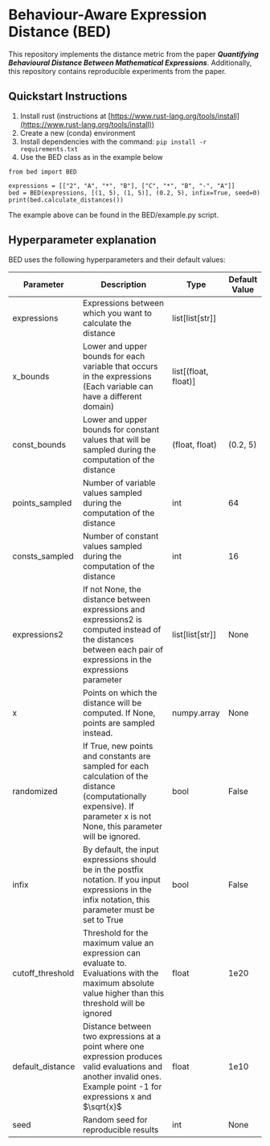 # Behaviour-Aware Expression Distance (BED) 

This repository implements the distance metric from the paper **_Quantifying Behavioural Distance Between Mathematical Expressions_**.
Additionally, this repository contains reproducible experiments from the paper.


## Quickstart Instructions
1. Install rust (instructions at [https://www.rust-lang.org/tools/install](https://www.rust-lang.org/tools/install))
2. Create a new (conda) environment
3. Install dependencies with the command: `pip install -r requirements.txt`
4. Use the BED class as in the example below

```
from bed import BED

expressions = [["2", "A", "*", "B"], ["C", "*", "B", "-", "A"]]
bed = BED(expressions, [(1, 5), (1, 5)], (0.2, 5), infix=True, seed=0)
print(bed.calculate_distances())
```
The example above can be found in the BED/example.py script.


## Hyperparameter explanation

BED uses the following hyperparameters and their default values:

| Parameter        | Description                                                                                                                                                                 | Type                 | Default Value |
|------------------|-----------------------------------------------------------------------------------------------------------------------------------------------------------------------------|----------------------|---------------|
| expressions      | Expressions between which you want to calculate the distance                                                                                                                | list[list[str]]      |               |
| x_bounds         | Lower and upper bounds for each variable that occurs in the expressions (Each variable can have a different domain)                                                         | list[(float, float)] |               |
| const_bounds     | Lower and upper bounds for constant values that will be sampled during the computation of the distance                                                                      | (float, float)       | (0.2, 5)      |
| points_sampled   | Number of variable values sampled during the computation of the distance                                                                                                    | int                  | 64            |
| consts_sampled   | Number of constant values sampled during the computation of the distance                                                                                                    | int                  | 16            |
| expressions2     | If not None, the distance between expressions and expressions2 is computed instead of the distances between each pair of expressions in the expressions parameter           | list[list[str]]      | None          |
| x                | Points on which the distance will be computed. If None, points are sampled instead.                                                                                         | numpy.array          | None          |
| randomized       | If True, new points and constants are sampled for each calculation of the distance (computationally expensive). If parameter x is not None, this parameter will be ignored. | bool                 | False         |
| infix            | By default, the input expressions should be in the postfix notation. If you input expressions in the infix notation, this parameter must be set to True                     | bool                 | False         |
| cutoff_threshold | Threshold for the maximum value an expression can evaluate to. Evaluations with the maximum absolute value higher than this threshold will be ignored                       | float                | 1e20          |
| default_distance | Distance between two expressions at a point where one expression produces valid evaluations and another invalid ones. Example point -1 for expressions x and $\sqrt{x}$     | float                | 1e10          |
| seed             | Random seed for reproducible results                                                                                                                                        | int                  | None          |
